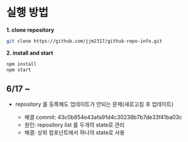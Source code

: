 # 실행 방법

**1. clone repository**

```bash
git clone https://github.com/jjm2317/github-repo-info.git
```

**2. install and start**

```bash
npm install
npm start
```

## 6/17 ~

- repository 를 등록해도 업데이트가 안되는 문제(새로고침 후 업데이트)

  - 해결 commit: 43c0b854e43afa91d4c30238b7b7de33f41ba03c
  - 원인: repository list 를 두개의 state로 관리
  - 해결: 상위 컴포넌트에서 하나의 state로 사용
